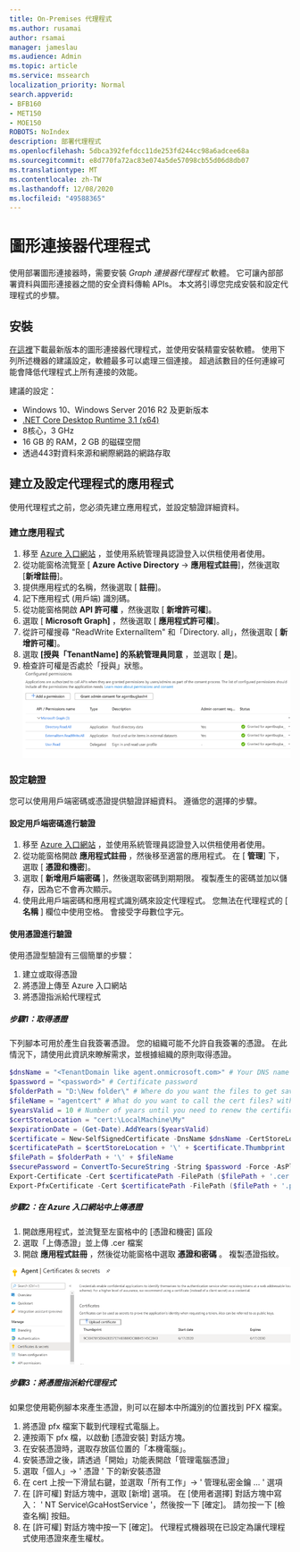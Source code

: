```yaml
---
title: On-Premises 代理程式
ms.author: rusamai
author: rsamai
manager: jameslau
ms.audience: Admin
ms.topic: article
ms.service: mssearch
localization_priority: Normal
search.appverid:
- BFB160
- MET150
- MOE150
ROBOTS: NoIndex
description: 部署代理程式
ms.openlocfilehash: 5dbca392fefdcc11de253fd244cc98a6adcee68a
ms.sourcegitcommit: e8d770fa72ac83e074a5de57098cb55d06d8db07
ms.translationtype: MT
ms.contentlocale: zh-TW
ms.lasthandoff: 12/08/2020
ms.locfileid: "49588365"
---
```

# <a name="graph-connector-agent"></a>圖形連接器代理程式

使用部署圖形連接器時，需要安裝 *Graph 連接器代理程式* 軟體。 它可讓內部部署資料與圖形連接器之間的安全資料傳輸 APIs。 本文將引導您完成安裝和設定代理程式的步驟。

## <a name="installation"></a>安裝

[在這裡](https://aka.ms/gcadownload)下載最新版本的圖形連接器代理程式，並使用安裝精靈安裝軟體。 使用下列所述機器的建議設定，軟體最多可以處理三個連接。 超過該數目的任何連線可能會降低代理程式上所有連接的效能。

建議的設定：

* Windows 10、Windows Server 2016 R2 及更新版本
* [.NET Core Desktop Runtime 3.1 (x64) ](https://dotnet.microsoft.com/download/dotnet-core/3.1)
* 8核心，3 GHz
* 16 GB 的 RAM，2 GB 的磁碟空間
* 透過443對資料來源和網際網路的網路存取

## <a name="create-and-configure-an-app-for-the-agent"></a>建立及設定代理程式的應用程式  

使用代理程式之前，您必須先建立應用程式，並設定驗證詳細資料。

### <a name="create-an-app"></a>建立應用程式

1. 移至 [Azure 入口網站](https://portal.azure.com) ，並使用系統管理員認證登入以供租使用者使用。
2. 從功能窗格流覽至 [ **Azure Active Directory**  ->  **應用程式註冊**]，然後選取 [**新增註冊**]。
3. 提供應用程式的名稱，然後選取 [ **註冊**]。
4. 記下應用程式 (用戶端) 識別碼。
5. 從功能窗格開啟 **API 許可權** ，然後選取 [ **新增許可權**]。
6. 選取 [ **Microsoft Graph]** ，然後選取 [ **應用程式許可權**]。
7. 從許可權搜尋 "ReadWrite ExternalItem" 和「Directory. all」，然後選取 [ **新增許可權**]。
8. 選取 **[授與「TenantName] 的系統管理員同意** ，並選取 [ **是**]。
9. 檢查許可權是否處於「授與」狀態。
     ![顯示為以綠色的右側欄授與的許可權。](media/onprem-agent/granted-state.png)

### <a name="configure-authentication"></a>設定驗證

您可以使用用戶端密碼或憑證提供驗證詳細資料。 遵循您的選擇的步驟。

#### <a name="configuring-the-client-secret-for-authentication"></a>設定用戶端密碼進行驗證

1. 移至 [Azure 入口網站](https://portal.azure.com) ，並使用系統管理員認證登入以供租使用者使用。
2. 從功能窗格開啟 **應用程式註冊** ，然後移至適當的應用程式。 在 [ **管理**] 下，選取 [ **憑證和機密**]。
3. 選取 [ **新增用戶端密碼** ]，然後選取密碼到期期限。 複製產生的密碼並加以儲存，因為它不會再次顯示。
4. 使用此用戶端密碼和應用程式識別碼來設定代理程式。 您無法在代理程式的 [ **名稱** ] 欄位中使用空格。 會接受字母數位字元。

#### <a name="using-a-certificate-for-authentication"></a>使用憑證進行驗證

使用憑證型驗證有三個簡單的步驟：

1. 建立或取得憑證
1. 將憑證上傳至 Azure 入口網站
1. 將憑證指派給代理程式

##### <a name="step-1-get-a-certificate"></a>步驟1：取得憑證

下列腳本可用於產生自我簽署憑證。 您的組織可能不允許自我簽署的憑證。 在此情況下，請使用此資訊來瞭解需求，並根據組織的原則取得憑證。

```Powershell
$dnsName = "<TenantDomain like agent.onmicrosoft.com>" # Your DNS name
$password = "<password>" # Certificate password
$folderPath = "D:\New folder\" # Where do you want the files to get saved to? The folder needs to exist.
$fileName = "agentcert" # What do you want to call the cert files? without the file extension
$yearsValid = 10 # Number of years until you need to renew the certificate
$certStoreLocation = "cert:\LocalMachine\My"
$expirationDate = (Get-Date).AddYears($yearsValid)
$certificate = New-SelfSignedCertificate -DnsName $dnsName -CertStoreLocation $certStoreLocation -NotAfter $expirationDate -KeyExportPolicy Exportable -KeySpec Signature
$certificatePath = $certStoreLocation + '\' + $certificate.Thumbprint
$filePath = $folderPath + '\' + $fileName
$securePassword = ConvertTo-SecureString -String $password -Force -AsPlainText
Export-Certificate -Cert $certificatePath -FilePath ($filePath + '.cer')
Export-PfxCertificate -Cert $certificatePath -FilePath ($filePath + '.pfx') -Password $securePassword
```

##### <a name="step-2-upload-the-certificate-in-the-azure-portal"></a>步驟2：在 Azure 入口網站中上傳憑證

1. 開啟應用程式，並流覽至左窗格中的 [憑證和機密] 區段
1. 選取「上傳憑證」並上傳 .cer 檔案
1. 開啟 **應用程式註冊** ，然後從功能窗格中選取 **憑證和密碼** 。 複製憑證指紋。

![在左窗格中選取憑證和密碼時的 thumbrint 憑證清單](media/onprem-agent/certificates.png)

##### <a name="step-3-assign-the-certificate-to-the-agent"></a>步驟3：將憑證指派給代理程式

如果您使用範例腳本來產生憑證，則可以在腳本中所識別的位置找到 PFX 檔案。

1. 將憑證 pfx 檔案下載到代理程式電腦上。
1. 連按兩下 pfx 檔，以啟動 [憑證安裝] 對話方塊。
1. 在安裝憑證時，選取存放區位置的「本機電腦」。
1. 安裝憑證之後，請透過「開始」功能表開啟「管理電腦憑證」
1. 選取「個人」-> ' 憑證 ' 下的新安裝憑證
1. 在 cert 上按一下滑鼠右鍵，並選取「所有工作」-> ' 管理私密金鑰 ... ' 選項
1. 在 [許可權] 對話方塊中，選取 [新增] 選項。 在 [使用者選擇] 對話方塊中寫入： ' NT Service\GcaHostService '，然後按一下 [確定]。 請勿按一下 [檢查名稱] 按鈕。
1. 在 [許可權] 對話方塊中按一下 [確定]。 代理程式機器現在已設定為讓代理程式使用憑證來產生權杖。
